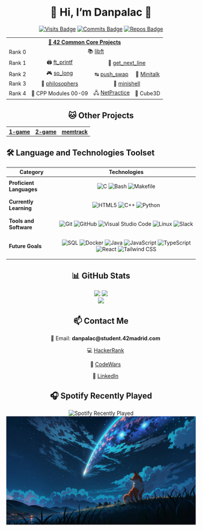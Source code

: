 <!DOCTYPE html>
<html lang="en">

  <h1 class="center"; align="center">🦊 Hi, I’m Danpalac 🦊</h1>
  
  <div class="badges center"; align="center">
    <a href="https://braydoncoyer.dev"><img src="https://badges.pufler.dev/visits/Leined18/Leined18" alt="Visits Badge" /></a>
    <a href="https://braydoncoyer.dev"><img src="https://badges.pufler.dev/commits/monthly/Leined18" alt="Commits Badge" /></a>
    <a href="https://braydoncoyer.dev"><img src="https://badges.pufler.dev/repos/Leined18" alt="Repos Badge" /></a>
  </div>

  
  
  <div align="center">
 <table >
   <tr>
     <th colspan="4"><a href="https://www.42madrid.com/en">🦊 42 Common Core Projects</a></th>
   </tr>
   <tr>
     <td align="center">Rank 0</td>
     <td align="center" colspan="3">📚 <a href="https://github.com/Leined18/Libft">libft</a></td>
   </tr>
   <tr>
     <td align="center">Rank 1</td>
     <td align="center">🖨️ <a href="https://github.com/Leined18/ft_printf">ft_printf</a></td>
     <td colspan="2" align="center">📜 <a href="https://github.com/Leined18/get_next_line">get_next_line</a></td>
   </tr>
   <tr>
     <td align="center">Rank 2</td>
     <td align="center">🎮 <a href="https://github.com/Leined18/so_long">so_long</a></td>
     <td align="center">↹ <a href="https://github.com/Leined18/Push_swap">push_swap</a></td>
     <td align="center">🔗 <a href="https://github.com/Leined18/Minitalk">Minitalk</a></td>
   </tr>
   <tr>
     <td align="center">Rank 3</td>
     <td align="center">🍴 <a href="https://github.com/Leined18/Philosophers">philosophers</a></td>
     <td colspan="2" align="center">🐚 <a href="https://github.com/Leined18/minishell">minishell </a></td>
   </tr>
   <tr>
     <td align="center">Rank 4</td>
     <td align="center">🤖 <a>CPP Modules 00-09</a></td>
     <td align="center">🖧 <a href="https://github.com/Leined18/Netpractice">NetPractice </a></td>
     <td align="center">🔦 <a>Cube3D</a></td>
   </tr>
 </table>
</div>

<div align="center">
 <table class="project-table">
   <tr>
   <div class="section">
    <h2>🐱 Other Projects</h2>
   </div>
   </tr>
      <thead>
        <tr>
          <th><a href="https://github.com/Leined18/1-game" target="_blank">1-game</a></th>
          <th><a href="https://github.com/Leined18/2-game" target="_blank">2-game</a></th>
          <th><a href="https://github.com/Leined18/memtrack" target="_blank">memtrack</a></th>
        </tr>
      </thead>
      <tbody>
      </tbody>
    </table>
  </div>

  ## 🛠️ Language and Technologies Toolset
<div align="center">

| Category                 | Technologies                                                                                              |
|--------------------------|-----------------------------------------------------------------------------------------------------------|
| **Proficient Languages** | <p align="center"> ![C][] ![Bash][] ![Makefile][] </p>                                                    |
| **Currently Learning**   | <p align="center"> ![HTML5][] ![C++][] ![Python][] </p> |
| **Tools and Software**   | <p align="center"> ![Git][] ![GitHub][] ![Visual Studio Code][] ![Linux][] ![Slack][]             </p>    |
| **Future Goals**         | <p align="center"> ![SQL][] ![Docker][] ![Java][] ![JavaScript][] ![TypeScript][] ![React][] ![Tailwind CSS] </p>   |

[C]: https://img.shields.io/badge/C%20-%232370ED.svg?style=for-the-badge&logo=c&logoColor=white
[Bash]: https://img.shields.io/badge/Bash%20-%234EAA25.svg?style=for-the-badge&logo=gnu-bash&logoColor=white
[Makefile]: https://img.shields.io/badge/Makefile%20-%230077B5.svg?style=for-the-badge&logo=gnu&logoColor=white

[HTML5]: https://img.shields.io/badge/HTML5%20-%23E34F26.svg?style=for-the-badge&logo=html5&logoColor=white
[Java]: https://img.shields.io/badge/Java%20-%23ED8B00.svg?style=for-the-badge&logo=java&logoColor=white

[Git]: https://img.shields.io/badge/git-%23F05033.svg?style=for-the-badge&logo=git&logoColor=white
[GitHub]: https://img.shields.io/badge/github-%23121011.svg?style=for-the-badge&logo=github&logoColor=white
[Visual Studio Code]: https://img.shields.io/badge/Visual%20Studio%20Code-0078d7.svg?style=for-the-badge&logo=visual-studio-code&logoColor=white
[Linux]: https://img.shields.io/badge/Linux-FCC624?style=for-the-badge&logo=linux&logoColor=black
[Slack]: https://img.shields.io/badge/Slack-4A154B?style=for-the-badge&logo=slack&logoColor=white

[Python]: https://img.shields.io/badge/Python%20-%233776AB.svg?style=for-the-badge&logo=python&logoColor=white
[Java]: https://img.shields.io/badge/Java%20-%23ED8B00.svg?style=for-the-badge&logo=java&logoColor=white
[JavaScript]: https://img.shields.io/badge/JavaScript%20-%23F7DF1E.svg?style=for-the-badge&logo=javascript&logoColor=black
[TypeScript]: https://img.shields.io/badge/TypeScript%20-%23007ACC.svg?style=for-the-badge&logo=typescript&logoColor=white
[SQL]: https://img.shields.io/badge/SQL%20-%234169E1.svg?style=for-the-badge&logo=postgresql&logoColor=white
[React]: https://img.shields.io/badge/React%20-%2361DAFB.svg?style=for-the-badge&logo=react&logoColor=black
[Tailwind CSS]: https://img.shields.io/badge/Tailwind%20CSS%20-%2338B2AC.svg?style=for-the-badge&logo=tailwind-css&logoColor=white
[Docker]: https://img.shields.io/badge/Docker%20-%232496ED.svg?style=for-the-badge&logo=docker&logoColor=white
[Kubernetes]: https://img.shields.io/badge/Kubernetes%20-%23326CE5.svg?style=for-the-badge&logo=kubernetes&logoColor=white
[C++]: https://img.shields.io/badge/-C++-blue?logo=cplusplus

<div align="center">

  <div class="section center"; align="center">
    <h2>📊 GitHub Stats</h2>
    <img src="https://github-readme-stats.vercel.app/api?username=Leined18&theme=tokyonight&show_icons=true&count_private=true" width="45%" />
    <img src="https://github-readme-streak-stats.herokuapp.com/?user=Leined18&theme=tokyonight" width="45%" />
    <br />
    <img src="https://github-readme-stats.vercel.app/api/top-langs/?username=Leined18&theme=tokyonight&layout=compact" width="45%" />
  </div>

  <div class="section">
    <h2>📫 Contact Me</h2>
    <ul class="contact">
      </p>📧 Email: <strong>danpalac@student.42madrid.com</strong></li>
      </p>💻 <a href="https://www.hackerrank.com/profile/erdanielmarciano" target="_blank">HackerRank</a></li>
      </p>🧠 <a href="https://www.codewars.com/users/leined18" target="_blank">CodeWars</a></li>
      </p>💼 <a href="https://www.linkedin.com/in/daniel-palacios-a5a2a4249" target="_blank">LinkedIn</a></li>
    </ul>
  </div>

  <div class="section center">
    <h2>🎧 Spotify Recently Played</h2>
    <img src="https://spotify-recently-played-readme.vercel.app/api?user=k95jc7brx61cgfgqo9bojn6c4" alt="Spotify Recently Played" />
  </div>

  <footer>
    <img src="recourses/fox.jpeg" alt="Fox Image" />
  </footer>

</body>
</html>
